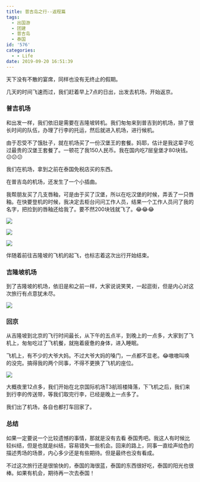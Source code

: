 ```yaml
---
title: 普吉岛之行--返程篇
tags:
  - 出国游
  - 团建
  - 普吉岛
  - 泰国
id: '576'
categories:
  - - Life
date: 2019-09-20 16:51:39
---
```


天下没有不散的宴席，同样也没有无终止的假期。

几天的时间飞速而过，我们赶着早上7点的日出，出发去机场，开始返京。

<!--more-->

### 普吉机场

和出发一样，我们依旧是需要在吉隆坡转机。我们匆匆来到普吉到的机场，排了很长时间的队伍，办理了行李的托运，然后就进入机场，进行候机。

由于忍受不了饿肚子，就在机场买了一份汉堡王的套餐。妈耶，估计是我这辈子吃过最贵的汉堡王套餐了。一顿花了我150人民币。我在国内吃7层皇堡才80块钱。😕😕😕

我们在机场，拿到之前在泰国免税店买的东西。

在普吉岛的机场，还发生了一个小插曲。

我帮朋友买了几支唇釉，可是由于买了汉堡，所以在吃汉堡的时候，弄丢了一只唇釉。在快要登机的时候，我决定去柜台问问工作人员，结果一个工作人员问了我的名字，把捡到的唇釉还给我了。要不然200块钱就飞了。😂😂😂

![](/uploads/2019/09/IMG_6229.jpg)

![](/uploads/2019/09/UNADJUSTEDNONRAW_thumb_1260-1024x768.jpg)

![](/uploads/2019/09/UNADJUSTEDNONRAW_thumb_1255-1024x768.jpg)

伴随着前往吉隆坡的飞机的起飞，也标志着这次出行开始结束。

### 吉隆坡机场

到了吉隆坡的机场，依旧是和之前一样，大家说说笑笑，一起逛街，但是内心对这次旅行有点意犹未尽。

![](/uploads/2019/09/UNADJUSTEDNONRAW_thumb_1262-1024x768.jpg)

### 回京

从吉隆坡到北京的飞行时间最长，从下午的五点半，到晚上的一点多，大家到了飞机上，匆匆吃过了飞机餐，就拖着疲惫的身体，进入睡眠。

飞机上，有不少的大爷大妈。不过大爷大妈的嗓门，一点都不显老。😂嗷嗷叫唤的没完。搞得我的两个同事，不得不更换了飞机的座位。

![](/uploads/2019/09/UNADJUSTEDNONRAW_thumb_1266-768x1024.jpg)

大概夜里12点多，我们开始在北京国际机场T3航班楼降落，下飞机之后，我们来到行李的传送带，等我们取完行李，已经是晚上一点多了。

我们出了机场，各自也都打车回家了。

### 总结

如果一定要说一个比较遗憾的事情，那就是没有去看 泰国秀吧。我这人有时候比较纠结，但是也就是纠结，容易错失一些机会。回来的路上，同事一直绘声绘色的描述秀场的场景，内心多少还是有些期待。但是最终也没有看成。

不过这次旅行还是很愉快的，泰国的海很蓝，泰国的东西很好吃，泰国的阳光也很棒。如果有机会，期待再一次去泰国！
